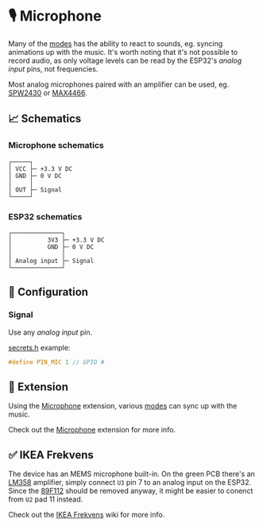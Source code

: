# 🎙️ Microphone

Many of the [modes](Modes.md) has the ability to react to sounds, eg. syncing animations up with the music.
It's worth noting that it's not possible to record audio, as only voltage levels can be read by the ESP32's *analog input* pins, not frequencies.

Most analog microphones paired with an amplifier can be used, eg. [SPW2430](https://www.adafruit.com/product/2716) or [MAX4466](https://www.adafruit.com/product/1063).

## 📈 Schematics

### Microphone schematics

```text
┌─────┐
│ VCC ├─ +3.3 V DC
│ GND ├─ 0 V DC
│     │
│ OUT ├─ Signal
└─────┘
```

### ESP32 schematics

```text
┌──────────────┐
│          3V3 ├─ +3.3 V DC
│          GND ├─ 0 V DC
│              │
│ Analog input ├─ Signal
└──────────────┘
```

## 🔧 Configuration

### Signal

Use any *analog input* pin.

[secrets.h](https://github.com/VIPnytt/Frekvens/blob/main/firmware/include/config/secrets.h) example:

```h
#define PIN_MIC 1 // GPIO #
```

## 🧩 Extension

Using the [Microphone](Extensions#️-microphone) extension, various [modes](Modes) can sync up with the music.

Check out the [Microphone](Extensions#️-microphone) extension for more info.

## ✅ IKEA Frekvens

The device has an MEMS microphone built-in.
On the green PCB there's an [LM358](https://www.onsemi.com/download/data-sheet/pdf/lm358-d.pdf) amplifier, simply connect `U3` pin 7 to an analog input on the ESP32.
Since the [89F112](https://lceda.cn/components/89F112_aeaaa99e4cd44677a24b9884cee22ff3) should be removed anyway, it might be easier to conenct from `U2` pad 11 instead.

Check out the [IKEA Frekvens](Frekvens.md#️-wiring-the-microphone) wiki for more info.
